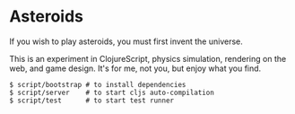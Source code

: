 # Asteroids

If you wish to play asteroids, you must first invent the universe.

This is an experiment in ClojureScript, physics simulation, rendering on the
web, and game design. It's for me, not you, but enjoy what you find.

```
$ script/bootstrap # to install dependencies
$ script/server    # to start cljs auto-compilation
$ script/test      # to start test runner
```
